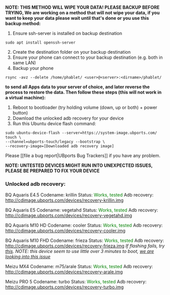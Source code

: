 **NOTE: THIS METHOD WILL WIPE YOUR DATA! PLEASE BACKUP BEFORE TRYING, We are working on a method that will not wipe your data, if you want to keep your data please wait until that's done or you use this backup method:**
1. Ensure ssh-server is installed on backup destination
```
sudo apt install openssh-server
```
2. Create the destination folder on your backup destination
3. Ensure your phone can connect to your backup destination (e.g. both in same LAN)
4. Backup your phone
```
rsync -avz --delete /home/phablet/ <user>@<server>:<dirname>/phablet/
```
**to send all Apps data to your server of choice, and later reverse the process to restore the data. Then follow these steps (this will not work in a virtual machine):** 

1. Reboot to bootloader (try holding volume (down, up or both) + power button)
2. Download the unlocked adb recovery for your device
3. Run this Ubuntu device flash command:

```
sudo ubuntu-device-flash --server=https://system-image.ubports.com/ touch \
--channel=ubports-touch/legacy --bootstrap \
--recovery-image=[Downloaded adb recovery image]
```

Please [[file a bug report|UBports Bug Trackers]] if you have any problem.

**NOTE: UNTESTED DEVICES MIGHT RUN INTO UNEXPECTED ISSUES, PLEASE BE PREPARED TO FIX YOUR DEVICE**

### Unlocked adb recovery:

BQ Aquaris E4.5
Codename: krillin
Status: <span style="color:green">Works, tested</span>
Adb recovery: http://cdimage.ubports.com/devices/recovery-krillin.img

BQ Aquaris E5
Codename: vegetahd
Status: <span style="color:green">Works, tested</span>
Adb recovery: http://cdimage.ubports.com/devices/recovery-vegetahd.img

BQ Aquaris M10 HD
Codename: cooler
Status: <span style="color:green">Works, tested</span>
Adb recovery: http://cdimage.ubports.com/devices/recovery-cooler.img

BQ Aquaris M10 FHD
Codename: frieza
Status: <span style="color:green">Works, tested</span>
Adb recovery: http://cdimage.ubports.com/devices/recovery-frieza.img
*If flashing fails, try [this](https://forums.ubports.com/topic/263/can-t-get-the-m10-fhd-to-take-the-flash/3).*
*NOTE: this device seem to use little over 3 minutes to boot, [we are looking into this issue](https://github.com/ubports/ubports-touch/issues/53)*

Meizu MX4
Codename: m75/arale
Status: <span style="color:green">Works, tested</span>
Adb recovery: http://cdimage.ubports.com/devices/recovery-arale.img

Meizu PRO 5
Codename: turbo
Status: <span style="color:green">Works, tested</span>
Adb recovery: http://cdimage.ubports.com/devices/recovery-turbo.img